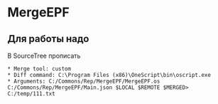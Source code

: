 # MergeEPF

## Для работы надо
В SourceTree прописать
```
* Merge tool: custom
* Diff command: C:\Program Files (x86)\OneScript\bin\oscript.exe
* Arguments: C:/Commons/Rep/MergeEPF/MergeEPF.os C:/Commons/Rep/MergeEPF/Main.json $LOCAL $REMOTE $MERGED> C:/temp/111.txt
```

